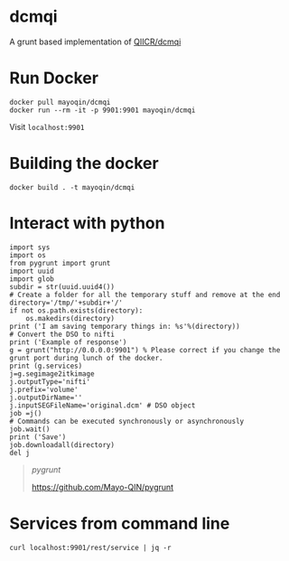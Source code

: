 # dcmqi

A grunt based implementation of [QIICR/dcmqi](https://github.com/QIICR/dcmqi)

# Run Docker

```
docker pull mayoqin/dcmqi
docker run --rm -it -p 9901:9901 mayoqin/dcmqi
```

Visit `localhost:9901`

# Building the docker

```
docker build . -t mayoqin/dcmqi
```

# Interact with python

```
import sys
import os
from pygrunt import grunt
import uuid
import glob
subdir = str(uuid.uuid4())
# Create a folder for all the temporary stuff and remove at the end
directory='/tmp/'+subdir+'/'
if not os.path.exists(directory):
    os.makedirs(directory)
print ('I am saving temporary things in: %s'%(directory))
# Convert the DSO to nifti
print ('Example of response')
g = grunt("http://0.0.0.0:9901") % Please correct if you change the grunt port during lunch of the docker.
print (g.services)
j=g.segimage2itkimage
j.outputType='nifti'
j.prefix='volume'
j.outputDirName=''
j.inputSEGFileName='original.dcm' # DSO object
job =j()
# Commands can be executed synchronously or asynchronously
job.wait()
print ('Save')
job.downloadall(directory)
del j
```

> *pygrunt*
>
> https://github.com/Mayo-QIN/pygrunt
> 
# Services from command line


```
curl localhost:9901/rest/service | jq -r
```

